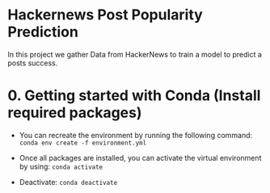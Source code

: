 # Hackernews Post Popularity Prediction
In this project we gather Data from HackerNews to train a model to predict a posts success.


# 0. Getting started with Conda (Install required packages)

- You can recreate the environment by running the following command:
`conda env create -f environment.yml`

- Once all packages are installed, you can activate the virtual environment by using:
`conda activate`

- Deactivate:
`conda deactivate`
